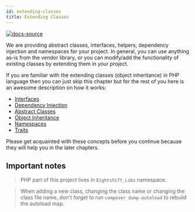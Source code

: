 ```yaml
---
id: extending-classes
title: Extending Classes
---
```


[![docs-source](https://img.shields.io/badge/source-eigthshift--libs-blue?style=for-the-badge&logo=php&labelColor=2a2a2a)](https://github.com/infinum/eightshift-libs)

We are providing abstract classes, interfaces, helpers, dependency injection and namespaces for your project. In general, you can use anything as-is from the vendor library, or you can modify/add the functionality of existing classes by extending them in your project.

If you are familiar with the extending classes (object inheritance) in PHP language then you can just skip this chapter but for the rest of you here is an awesome description on how it works:

* [Interfaces](https://www.php.net/manual/en/language.oop5.interfaces.php)
* [Dependency Injection](https://en.wikipedia.org/wiki/Dependency_injection)
* [Abstract Classes](https://www.php.net/manual/en/language.oop5.abstract.php)
* [Object Inheritance](https://www.php.net/manual/en/language.oop5.inheritance.php)
* [Namespaces](https://www.php.net/manual/en/language.namespaces.php)
* [Traits](https://www.php.net/manual/en/language.oop5.traits.php)

Please get acquainted with these concepts before you continue because they will help you in the later chapters.

## Important notes

> PHP part of this project lives in `Eightshift_Libs` namespace.

> When adding a new class, changing the class name or changing the class file name, don't forget to run `composer dump-autoload` to rebuild the autoload map.

